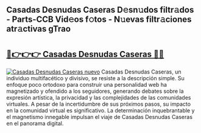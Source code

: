 ## Casadas Desnudas Caseras D𝚎sn𝚞dos filtr𝚊dos - Parts-CCB Vid𝚎os f𝚘tos - N𝚞evas filtr𝚊ciones atr𝚊ctivas gTrao

# <h2><a href="http://mbcklu8.tromn.icu/?c=Casadas+Desnudas+Caseras">🔗👉👉👉 Casadas Desnudas Caseras 🔗🔗</a></h2>

[![Casadas Desnudas Caseras nuevo](https://i.imgur.com/pEAQMta.gif)](http://mbcklu8.tromn.icu/?c=Casadas+Desnudas+Caseras)
Casadas Desnudas Caseras, un individuo multifacético y divisivo, se resiste a la descripción simple. Su enfoque poco ortodoxo para construir una personalidad web ha magnetizado y ofendido a los seguidores, generando debates sobre la expresión artística, la privacidad y las complejidades de las comunidades virtuales. A pesar de la incertidumbre de sus próximos pasos, su impacto en la comunidad virtual es significativo. La determinación inquebrantable y el magnetismo innegable impulsan el viaje de Casadas Desnudas Caseras en el panorama digital.
